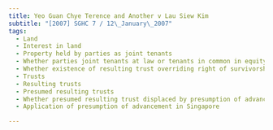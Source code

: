 ```yaml
---
title: Yeo Guan Chye Terence and Another v Lau Siew Kim 
subtitle: "[2007] SGHC 7 / 12\_January\_2007"
tags:
  - Land
  - Interest in land
  - Property held by parties as joint tenants
  - Whether parties joint tenants at law or tenants in common in equity
  - Whether existence of resulting trust overriding right of survivorship in joint tenancy
  - Trusts
  - Resulting trusts
  - Presumed resulting trusts
  - Whether presumed resulting trust displaced by presumption of advancement
  - Application of presumption of advancement in Singapore

---
```


